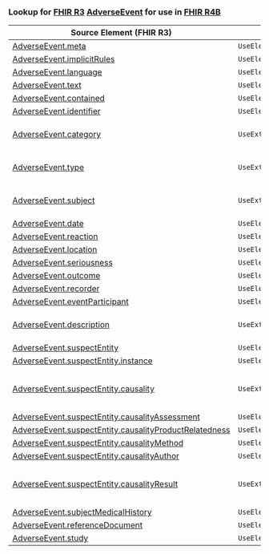 ### Lookup for [FHIR R3](https://hl7.org/fhir/STU3/) [AdverseEvent](https://hl7.org/fhir/STU3/AdverseEvent.html) for use in [FHIR R4B](https://hl7.org/fhir/R4B/)

| Source Element (FHIR R3) | Usage | Target |
| -------------- | ----- | ------ |
| [AdverseEvent.meta](https://hl7.org/fhir/STU3/AdverseEvent.html#resource) | `UseElementSameName` | [AdverseEvent.meta](https://hl7.org/fhir/R4B/AdverseEvent.html#resource) |
| [AdverseEvent.implicitRules](https://hl7.org/fhir/STU3/AdverseEvent.html#resource) | `UseElementSameName` | [AdverseEvent.implicitRules](https://hl7.org/fhir/R4B/AdverseEvent.html#resource) |
| [AdverseEvent.language](https://hl7.org/fhir/STU3/AdverseEvent.html#resource) | `UseElementSameName` | [AdverseEvent.language](https://hl7.org/fhir/R4B/AdverseEvent.html#resource) |
| [AdverseEvent.text](https://hl7.org/fhir/STU3/AdverseEvent.html#resource) | `UseElementSameName` | [AdverseEvent.text](https://hl7.org/fhir/R4B/AdverseEvent.html#resource) |
| [AdverseEvent.contained](https://hl7.org/fhir/STU3/AdverseEvent.html#resource) | `UseElementSameName` | [AdverseEvent.contained](https://hl7.org/fhir/R4B/AdverseEvent.html#resource) |
| [AdverseEvent.identifier](https://hl7.org/fhir/STU3/AdverseEvent.html#resource) | `UseElementSameName` | [AdverseEvent.identifier](https://hl7.org/fhir/R4B/AdverseEvent.html#resource) |
| [AdverseEvent.category](https://hl7.org/fhir/STU3/AdverseEvent.html#resource) | `UseExtension` | [http://hl7.org/fhir/3.0/StructureDefinition/extension-AdverseEvent.category](StructureDefinition-ext-R3-AdverseEvent.category.html) |
| [AdverseEvent.type](https://hl7.org/fhir/STU3/AdverseEvent.html#resource) | `UseExtension` | [http://hl7.org/fhir/3.0/StructureDefinition/extension-AdverseEvent.type](StructureDefinition-ext-R3-AdverseEvent.type.html) |
| [AdverseEvent.subject](https://hl7.org/fhir/STU3/AdverseEvent.html#resource) | `UseExtension` | [http://hl7.org/fhir/3.0/StructureDefinition/extension-AdverseEvent.subject](StructureDefinition-ext-R3-AdverseEvent.subject.html) |
| [AdverseEvent.date](https://hl7.org/fhir/STU3/AdverseEvent.html#resource) | `UseElementSameName` | [AdverseEvent.date](https://hl7.org/fhir/R4B/AdverseEvent.html#resource) |
| [AdverseEvent.reaction](https://hl7.org/fhir/STU3/AdverseEvent.html#resource) | `UseElementRenamed` | [AdverseEvent.resultingCondition](https://hl7.org/fhir/R4B/AdverseEvent.html#resource) |
| [AdverseEvent.location](https://hl7.org/fhir/STU3/AdverseEvent.html#resource) | `UseElementSameName` | [AdverseEvent.location](https://hl7.org/fhir/R4B/AdverseEvent.html#resource) |
| [AdverseEvent.seriousness](https://hl7.org/fhir/STU3/AdverseEvent.html#resource) | `UseElementSameName` | [AdverseEvent.seriousness](https://hl7.org/fhir/R4B/AdverseEvent.html#resource) |
| [AdverseEvent.outcome](https://hl7.org/fhir/STU3/AdverseEvent.html#resource) | `UseElementSameName` | [AdverseEvent.outcome](https://hl7.org/fhir/R4B/AdverseEvent.html#resource) |
| [AdverseEvent.recorder](https://hl7.org/fhir/STU3/AdverseEvent.html#resource) | `UseElementSameName` | [AdverseEvent.recorder](https://hl7.org/fhir/R4B/AdverseEvent.html#resource) |
| [AdverseEvent.eventParticipant](https://hl7.org/fhir/STU3/AdverseEvent.html#resource) | `UseElementRenamed` | [AdverseEvent.contributor](https://hl7.org/fhir/R4B/AdverseEvent.html#resource) |
| [AdverseEvent.description](https://hl7.org/fhir/STU3/AdverseEvent.html#resource) | `UseExtension` | [http://hl7.org/fhir/3.0/StructureDefinition/extension-AdverseEvent.description](StructureDefinition-ext-R3-AdverseEvent.description.html) |
| [AdverseEvent.suspectEntity](https://hl7.org/fhir/STU3/AdverseEvent.html#resource) | `UseElementSameName` | [AdverseEvent.suspectEntity](https://hl7.org/fhir/R4B/AdverseEvent.html#resource) |
| [AdverseEvent.suspectEntity.instance](https://hl7.org/fhir/STU3/AdverseEvent.html#resource) | `UseElementSameName` | [AdverseEvent.suspectEntity.instance](https://hl7.org/fhir/R4B/AdverseEvent.html#resource) |
| [AdverseEvent.suspectEntity.causality](https://hl7.org/fhir/STU3/AdverseEvent.html#resource) | `UseExtension` | [http://hl7.org/fhir/3.0/StructureDefinition/extension-AdverseEvent.suspectEntity.causality](StructureDefinition-ext-R3-AdverseEvent.su.causality.html) |
| [AdverseEvent.suspectEntity.causalityAssessment](https://hl7.org/fhir/STU3/AdverseEvent.html#resource) | `UseElementRenamed` | [AdverseEvent.suspectEntity.causality.assessment](https://hl7.org/fhir/R4B/AdverseEvent.html#resource) |
| [AdverseEvent.suspectEntity.causalityProductRelatedness](https://hl7.org/fhir/STU3/AdverseEvent.html#resource) | `UseElementRenamed` | [AdverseEvent.suspectEntity.causality.productRelatedness](https://hl7.org/fhir/R4B/AdverseEvent.html#resource) |
| [AdverseEvent.suspectEntity.causalityMethod](https://hl7.org/fhir/STU3/AdverseEvent.html#resource) | `UseElementRenamed` | [AdverseEvent.suspectEntity.causality.method](https://hl7.org/fhir/R4B/AdverseEvent.html#resource) |
| [AdverseEvent.suspectEntity.causalityAuthor](https://hl7.org/fhir/STU3/AdverseEvent.html#resource) | `UseElementRenamed` | [AdverseEvent.suspectEntity.causality.author](https://hl7.org/fhir/R4B/AdverseEvent.html#resource) |
| [AdverseEvent.suspectEntity.causalityResult](https://hl7.org/fhir/STU3/AdverseEvent.html#resource) | `UseExtension` | [http://hl7.org/fhir/3.0/StructureDefinition/extension-AdverseEvent.suspectEntity.causalityResult](StructureDefinition-ext-R3-AdverseEvent.su.causalityResult.html) |
| [AdverseEvent.subjectMedicalHistory](https://hl7.org/fhir/STU3/AdverseEvent.html#resource) | `UseElementSameName` | [AdverseEvent.subjectMedicalHistory](https://hl7.org/fhir/R4B/AdverseEvent.html#resource) |
| [AdverseEvent.referenceDocument](https://hl7.org/fhir/STU3/AdverseEvent.html#resource) | `UseElementSameName` | [AdverseEvent.referenceDocument](https://hl7.org/fhir/R4B/AdverseEvent.html#resource) |
| [AdverseEvent.study](https://hl7.org/fhir/STU3/AdverseEvent.html#resource) | `UseElementSameName` | [AdverseEvent.study](https://hl7.org/fhir/R4B/AdverseEvent.html#resource) |
